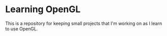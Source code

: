 # Learning OpenGL

This is a repository for keeping small projects that I'm working on as I learn to use OpenGL.

